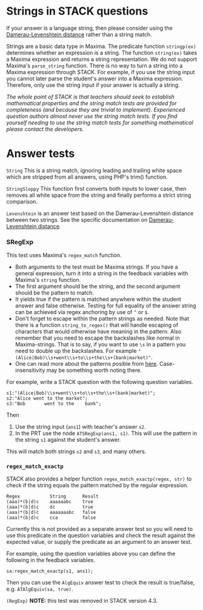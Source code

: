 # Strings in STACK questions

If your answer is a language string, then please consider using the [Damerau-Levenshtein distance](Levenshtein_distance.md) rather than a string match.

Strings are a basic data type in Maxima.  The predicate function `stringp(ex)` determines whether an expression is a string.  The function `string(ex)` takes a Maxima expression and returns a string representation.  We do not support Maxima's `parse_string` function.  There is no way to turn a string into a Maxima expression through STACK.  For example, if you use the string input you cannot later parse the student's answer into a Maxima expression.  Therefore, only use the string input if your answer is actually a string.

_The whole point of STACK is that teachers should seek to establish mathematical properties and the string match tests are provided for completeness (and because they are trivial to implement).  Experienced question authors almost never use the string match tests.  If you find yourself needing to use the string match tests for something mathematical please contact the developers._

# Answer tests

`String` This is a string match, ignoring leading and trailing white space which are stripped from all answers, using PHP's trim() function.

`StringSloppy` This function first converts both inputs to lower case, then removes all white space from the string and finally performs a strict string comparison.

`Levenshtein` is an answer test based on the Damerau-Levenshtein distance between two strings.  See the specific documentation on [Damerau-Levenshtein distance](Levenshtein_distance.md).

### SRegExp ###

This test uses Maxima's `regex_match` function.

* Both arguments to the test must be Maxima strings.  If you have a general expression, turn it into a string in the feedback variables with Maxima's `string` function.
* The first argument should be the string, and the second argument should be the pattern to match.
* It yields true if the pattern is matched anywhere within the student answer and false otherwise. Testing for full equality of the answer string can be achieved via regex anchoring by use of `^` or `$`.
* Don't forget to escape within the pattern strings as needed. Note that there is a function `string_to_regex()` that will handle escaping of characters that would otherwise have meaning in the pattern. Also remember that you need to escape the backslashes like normal in Maxima-strings.  That is to say, if you want to use `\s` in a pattern you need to double up the backslashes. For example `"(Alice|Bob)\\s+went\\s+to\\s+the\\s+(bank|market)"`.
* One can read more about the patterns posible from [here](http://ds26gte.github.io/pregexp/index.html). Case-insensitivity may be something worth noting there.

For example, write a STACK question with the following question variables.

    s1:"(Alice|Bob)\\s+went\\s+to\\s+the\\s+(bank|market)";
    s2:"Alice went to the market";
    s3:"Bob       went to the    bank";

Then

1. Use the string input (`ans1`) with teacher's answer `s2`.
2. In the PRT use the node `ATSRegExp(ans1, s1)`.  This will use the pattern in the string `s1` against the student's answer.

This will match both strings `s2` and `s3`, and many others.

### `regex_match_exactp` ###

STACK also provides a helper function `regex_match_exactp(regex, str)` to check if the string equals the pattern matched by the regular expression.

    Regex           String      Result
    (aaa)*(b|d)c    aaaaaabc    true
    (aaa)*(b|d)c    dc          true
    (aaa)*(b|d)c    aaaaaaabc   false
    (aaa)*(b|d)c    cca         false

Currently this is not provided as a separate answer test so you will need to use this predicate in the question variables and check the result against the expected value, or supply the predicate as an argument to an answer test.

For example, using the question variables above you can define the following in the feedback variables.

    sa:regex_match_exactp(s1, ans1);

Then you can use the `AlgEquiv` answer test to check the result is true/false, e.g. `ATAlgEquiv(sa, true)`.

`(RegExp)` **NOTE:** this test was removed in STACK version 4.3.
